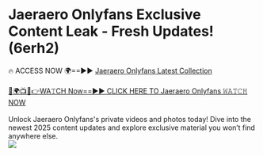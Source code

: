 # Jaeraero Onlyfans Exclusive Content Leak - Fresh Updates! (6erh2)

🔥 ACCESS NOW 🌍==►► <a href="https://tinyurl.com/kvy9nzfs" rel="nofollow">Jaeraero Onlyfans Latest Collection</a>
<br><br>
[🔴🌍📺📱👉WA𝚃CH Now==►► CLICK HERE TO Jaeraero Onlyfans 𝚆𝙰𝚃𝙲𝙷 NOW](https://tinyurl.com/kvy9nzfs)
<br><br>
Unlock Jaeraero Onlyfans's private videos and photos today! Dive into the newest 2025 content updates and explore exclusive material you won’t find anywhere else.
<br>
<a href="https://tinyurl.com/kvy9nzfs" rel="nofollow" data-target="animated-image.originalLink"><img src="https://camo.githubusercontent.com/8a4f000d20f83aca3bf7ec5f350d767afa0574a8a352519fd8cfa583a6f93a33/68747470733a2f2f692e696d6775722e636f6d2f644a486b345a712e676966" data-canonical-src="https://i.imgur.com/dJHk4Zq.gif" style="max-width: 100%; display: inline-block;" data-target="animated-image.originalImage"></a>
<br>

